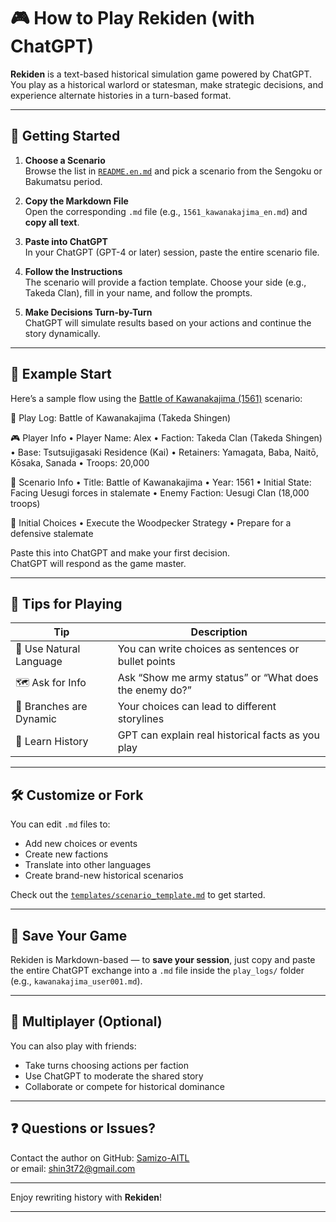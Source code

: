 # 🎮 How to Play Rekiden (with ChatGPT)

**Rekiden** is a text-based historical simulation game powered by ChatGPT.  
You play as a historical warlord or statesman, make strategic decisions, and experience alternate histories in a turn-based format.

---

## 🧭 Getting Started

1. **Choose a Scenario**  
   Browse the list in [`README.en.md`](../README.en.md) and pick a scenario from the Sengoku or Bakumatsu period.

2. **Copy the Markdown File**  
   Open the corresponding `.md` file (e.g., `1561_kawanakajima_en.md`) and **copy all text**.

3. **Paste into ChatGPT**  
   In your ChatGPT (GPT-4 or later) session, paste the entire scenario file.

4. **Follow the Instructions**  
   The scenario will provide a faction template. Choose your side (e.g., Takeda Clan), fill in your name, and follow the prompts.

5. **Make Decisions Turn-by-Turn**  
   ChatGPT will simulate results based on your actions and continue the story dynamically.

---

## 📝 Example Start

Here’s a sample flow using the [Battle of Kawanakajima (1561)](../sengoku/periods/1561_kawanakajima_en.md) scenario:

📝 Play Log: Battle of Kawanakajima (Takeda Shingen)

🎮 Player Info
	•	Player Name: Alex
	•	Faction: Takeda Clan (Takeda Shingen)
	•	Base: Tsutsujigasaki Residence (Kai)
	•	Retainers: Yamagata, Baba, Naitō, Kōsaka, Sanada
	•	Troops: 20,000

📘 Scenario Info
	•	Title: Battle of Kawanakajima
	•	Year: 1561
	•	Initial State: Facing Uesugi forces in stalemate
	•	Enemy Faction: Uesugi Clan (18,000 troops)

🎯 Initial Choices
	•	Execute the Woodpecker Strategy
	•	Prepare for a defensive stalemate

 Paste this into ChatGPT and make your first decision.  
ChatGPT will respond as the game master.

---

## 📌 Tips for Playing

| Tip                       | Description                                         |
|--------------------------|-----------------------------------------------------|
| 🧠 Use Natural Language   | You can write choices as sentences or bullet points |
| 🗺 Ask for Info           | Ask “Show me army status” or “What does the enemy do?” |
| 🧩 Branches are Dynamic   | Your choices can lead to different storylines       |
| 📜 Learn History          | GPT can explain real historical facts as you play   |

---

## 🛠 Customize or Fork

You can edit `.md` files to:
- Add new choices or events
- Create new factions
- Translate into other languages
- Create brand-new historical scenarios

Check out the [`templates/scenario_template.md`](../templates/scenario_template.md) to get started.

---

## 💾 Save Your Game

Rekiden is Markdown-based — to **save your session**, just copy and paste the entire ChatGPT exchange into a `.md` file inside the `play_logs/` folder (e.g., `kawanakajima_user001.md`).

---

## 🤝 Multiplayer (Optional)

You can also play with friends:
- Take turns choosing actions per faction
- Use ChatGPT to moderate the shared story
- Collaborate or compete for historical dominance

---

## ❓ Questions or Issues?

Contact the author on GitHub: [Samizo-AITL](https://github.com/Samizo-AITL)  
or email: [shin3t72@gmail.com](mailto:shin3t72@gmail.com)

---

Enjoy rewriting history with **Rekiden**!

---
